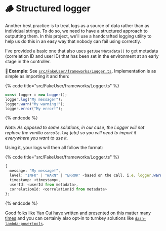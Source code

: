 # 🪵 Structured logger

Another best practice is to treat logs as a source of data rather than as individual strings. To do so, we need to have a structured approach to outputting them. In this project, we'll use a handcrafted logging utility to help us do this in an easy way that nobody can fail using correctly.

I've provided a basic one that also uses `getUserMetadata()` to get metadata (correlation ID and user ID) that has been set in the environment at an early stage in the controller.

**🎯 Example**: See [`src/FakeUser/frameworks/Logger.ts`](https://github.com/mikaelvesavuori/better-apis-workshop/blob/main/src/FakeUser/frameworks/Logger.ts). Implementation is as simple as importing it and then:

{% code title="src/FakeUser/frameworks/Logger.ts" %}

```typescript
const logger = new Logger();
logger.log("My message!");
logger.warn("My warning!");
logger.error("My error!");
```

{% endcode %}

_Note: As opposed to some solutions, in our case, the Logger will not replace the vanilla `console.log` (etc) so you will need to import it everywhere you want to use it._

Using it, your logs will then all follow the format:

{% code title="src/FakeUser/frameworks/Logger.ts" %}

```typescript
{
  message: "My message!",
  level: "INFO" | "WARN" | "ERROR" <based on the call, i.e. logger.warn() etc.>,
  timestamp: <timestamp>,
  userId: <userId from metadata>,
  correlationId: <correlationId from metadata>
};
```

{% endcode %}

Good folks like [Yan Cui have written and presented on this matter many times](https://www.slideshare.net/Codemotion/yan-cui-how-to-build-observability-into-a-serverless-application-codemotion-amsterdam-2019) and you can certainly also opt-in to turnkey solutions like [`dazn-lambda-powertools`](https://github.com/getndazn/dazn-lambda-powertools).
